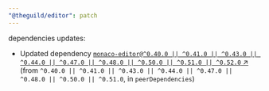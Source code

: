 ```yaml
---
"@theguild/editor": patch
---
```

dependencies updates:
  - Updated dependency [`monaco-editor@^0.40.0 || ^0.41.0 || ^0.43.0 || ^0.44.0 || ^0.47.0 || ^0.48.0 || ^0.50.0 || ^0.51.0 || ^0.52.0` ↗︎](https://www.npmjs.com/package/monaco-editor/v/0.40.0) (from `^0.40.0 || ^0.41.0 || ^0.43.0 || ^0.44.0 || ^0.47.0 || ^0.48.0 || ^0.50.0 || ^0.51.0`, in `peerDependencies`)

